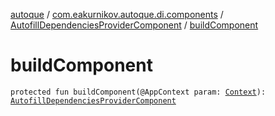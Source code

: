 [autoque](../../index.md) / [com.eakurnikov.autoque.di.components](../index.md) / [AutofillDependenciesProviderComponent](index.md) / [buildComponent](./build-component.md)

# buildComponent

`protected fun buildComponent(@AppContext param: `[`Context`](https://developer.android.com/reference/android/content/Context.html)`): `[`AutofillDependenciesProviderComponent`](index.md)